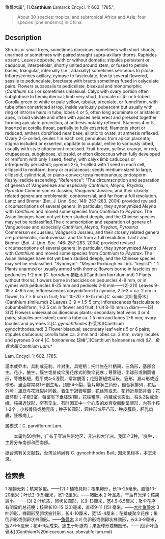 鱼骨木属",
11.**Canthium** Lamarck Encycl. 1: 602. 1785.",

> About 30 species: tropical and subtropical Africa and Asia; four species (one endemic) in China.

## Description
Shrubs or small trees, sometimes dioecious, sometimes with short shoots, unarmed or sometimes with paired straight supra-axillary thorns. Raphides absent. Leaves opposite, with or without domatia; stipules persistent or caducous, interpetiolar, shortly united around stem, or fused to petiole bases, triangular, internally (i.e., adaxially) sometimes sericeous to pilose. Inflorescences axillary, cymose to fasciculate, few to several flowered, sessile to pedunculate, bracteate with bracts sometimes fused in calyculate pairs. Flowers subsessile to pedicellate, bisexual and monomorphic (*Canthium* s.s.) or sometimes unisexual. Calyx with ovary portion often subglobose to hemispherical; limb very short, truncate or 4- or 5-lobed. Corolla green to white or pale yellow, tubular, urceolate, or funnelform, with tube often constricted at top, inside variously pubescent but usually with ring of introrse hairs in tube; lobes 4 or 5, often long acuminate or aristate at apex, in bud valvate and often with apices held erect and pressed together forming apiculate projection, at anthesis notably reflexed. Stamens 4 or 5, inserted at corolla throat, partially to fully exserted; filaments short or reduced; anthers dorsifixed near base, elliptic to ovate, at anthesis reflexed. Ovary 2-5-celled, ovules 1 in each cell, pendulous from apical placenta; stigma included or exserted, capitate to cupular, entire to variously lobed, usually with style attachment recessed. Fruit brown, yellow, orange, or red, drupaceous, subglobose, ellipsoid, or often dicoccous when fully developed or reniform with only 1 seed, fleshy, with calyx limb caducous or infrequently persistent; pyrenes 2-5, 1-celled with 1 seed in each cell, ellipsoid to reniform, bony or crustaceous; seeds medium-sized to large, ellipsoid, cylindrical, or plano-convex; testa membranous; endosperm fleshy; radicle ascending.
  "Reference": "The circumscription and separation of genera of Vanguerieae and especially *Canthium*, *Meyna*, *Psydrax*, *Pyrostria* Commerson ex Jussieu, *Vangueria* Jussieu, and their closely related genera are problematic, controversial, and far from a full resolution. Lantz and Bremer (Bot. J. Linn. Soc. 146: 257-283. 2004) provided revised circumscriptions of several genera; in particular, they synonymized *Meyna* with *Canthium* and moved some species from *Canthium* to *Psydrax*. The Asian lineages have not yet been studied deeply, and the Chinese species may yet be reclassified.The circumscription and separation of genera of Vanguerieae and especially *Canthium*, *Meyna*, *Psydrax*, *Pyrostria* Commerson ex Jussieu, *Vangueria* Jussieu, and their closely related genera are problematic, controversial, and far from a full resolution. Lantz and Bremer (Bot. J. Linn. Soc. 146: 257-283. 2004) provided revised circumscriptions of several genera; in particular, they synonymized *Meyna* with *Canthium* and moved some species from *Canthium* to *Psydrax*. The Asian lineages have not yet been studied deeply, and the Chinese species may yet be reclassified.
  "Synonym": "*Meyna* Roxburgh ex Link.
  "keylist": "
1 Plants unarmed or usually armed with thorns; flowers borne in fascicles on peduncles 1-2 mm.[*C. horridum* 猪肚木](Canthium horridum.md)
1 Plants without thorns; flowers borne in fascicles on peduncles 4-8 mm, or in cymes with peduncles 8-25 mm and pedicels 2-8 mm——(2)
2(1) Leaves 9-19 × 4-8.5 cm; inflorescences corymbiform to cymose, 2.5-3 × ca. 2 cm in flower, to 7 × 9 cm in fruit; fruit 10-20 × 9-15 mm.[*C. simile* 大叶鱼骨木](Canthium simile.md)
2 Leaves 3-9 × 1.5-5 cm; inflorescences fasciculate to subumbelliform, 1-3.5 cm in flower and fruit; fruit 8-10 mm in diam——(3)
3(2) Flowers unisexual on dioecious plants; secondary leaf veins 3 or 4 pairs; stipules persistent; corolla tube ca. 1.5 mm and lobes 2-6 mm; ovary locules and pyrenes 2.[*C. gynochthodes* 朴莱木](Canthium gynochthodes.md)
3 Flower bisexual; secondary leaf veins 5 or 6 pairs; stipules caducous; corolla tube ca. 3 mm and lobes ca. 3 mm; ovary locules and pyrenes 3 or 4.[*C. hainanense* 琼梅",](Canthium hainanense.md)
**62．鱼骨木属* Canthium Lam.**

Lam. Encycl. 1: 602. 1785.

灌木或乔木，具刺或无刺。叶对生，具短柄；托叶生在叶柄间，三角形，基部合生。花小，腋生，簇生或排成伞房花序式的聚伞花序；萼管短，半球形或倒圆锥形，萼檐极短，截平或4-5浅裂，常常脱落；花冠管短或延长，瓮形，漏斗形或近球形，里面常常具1环倒生毛，顶部4-5裂，裂片卵状三角形，镊合状排列，花后外弯；雄蕊与花冠裂片同数，着生于冠管喉部，花丝短或无，花药近基部背着；花盘环形；子房2室，每室有下垂胚珠1颗，花柱粗厚，内藏或长突出，柱头2裂或全缘。核果近球形，罕有孪生，有时因其中一个心皮的发育受抑制呈肾形，内有小核1-2个；小核骨质或脆壳质；种子长圆形，圆柱形或平凸形，种皮膜质，胚乳肉质，胚根向上。

属模式：C. parviflorum Lam.
<p style='text-indent:28px'>本属约50余种，广布于亚洲热带地区、非洲和大洋洲。我国产3种，1变种，主要分布南部和西南部。

据台湾有关文献载，台湾兰屿尚有 C. gynochthodes Bail.; 因未见标本，本志未录。

## 检索表

1 植物无刺；核果多型。——(2)
1 植物具刺；核果卵形，长15-25毫米，直径10-20毫米；叶长2-3(5)厘米，宽1-2厘米。——[猪肚木](Canthium%20horridum.md)
2 叶革质，干后有光泽；核果较小。——(3)
2 叶纸质，卵状长圆形，长9-13厘米，宽4.5-6.5厘米；聚伞花序有明显的总花梗；核果长10-15 (20)毫米，直径9-11 (15) 毫米。——[大叶鱼骨木](Canthium%20simile.md)
3 叶卵形，椭圆形至卵状披针形，长4-10厘米，宽1.5-4厘米；花排成聚伞花序；果倒卵形或倒卵状椭圆形。——[鱼骨木](Canthium%20dicoccum.md)
3 叶倒卵形或倒卵状椭圆形，长3.3-9厘米，宽2.6-5厘米；花4-6朵成束，簇生于叶腋内；果近球形或椭圆形。——[倒卵叶鱼骨木](Canthium%20dicoccum var. obovatifolium.md)
